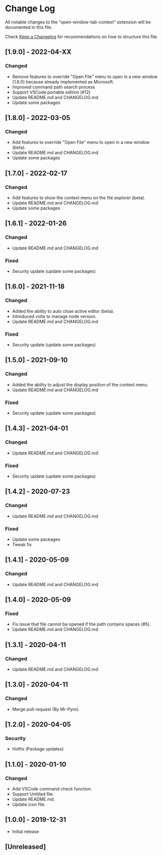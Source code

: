# Change Log

All notable changes to the "open-window-tab-context" extension will be documented in this file.

Check [Keep a Changelog](http://keepachangelog.com/) for recommendations on how to structure this file.

## [1.9.0] - 2022-04-XX
### Changed
- Remove features to override "Open File" menu to open in a new window (1.8.0) because already implemented as Microsoft.
- Improved command path search process
- Support VSCode portable edition (#12)
- Update README.md and CHANGELOG.md
- Update some packages

## [1.8.0] - 2022-03-05
### Changed
- Add features to override "Open File" menu to open in a new window (beta).
- Update README.md and CHANGELOG.md
- Update some packages

## [1.7.0] - 2022-02-17
### Changed
- Add features to show the context menu on the file explorer (beta).
- Update README.md and CHANGELOG.md
- Update some packages

## [1.6.1] - 2022-01-26
### Changed
- Update README.md and CHANGELOG.md
### Fixed
- Security update (update some packages)
 
## [1.6.0] - 2021-11-18
### Changed
- Added the ability to auto close active editor (beta).
- Introduced volta to manage node version.
- Update README.md and CHANGELOG.md
### Fixed
- Security update (update some packages)

## [1.5.0] - 2021-09-10
### Changed
- Added the ability to adjust the display position of the context menu.
- Update README.md and CHANGELOG.md
### Fixed
- Security update (update some packages)

## [1.4.3] - 2021-04-01
### Changed
- Update README.md and CHANGELOG.md
### Fixed
- Security update (update some packages)

## [1.4.2] - 2020-07-23
### Changed
- Update README.md and CHANGELOG.md
### Fixed
- Update some packages
- Tweak fix

## [1.4.1] - 2020-05-09
### Changed
- Update README.md and CHANGELOG.md

## [1.4.0] - 2020-05-09
### Fixed
- Fix issue that file cannot be opened if the path contains spaces (#5).
- Update README.md and CHANGELOG.md

## [1.3.1] - 2020-04-11
### Changed
- Update README.md and CHANGELOG.md

## [1.3.0] - 2020-04-11
### Changed
- Merge pull-request (By Mr-Pyro).

## [1.2.0] - 2020-04-05
### Security
- Hotfix (Package updates)

## [1.1.0] - 2020-01-10
### Changed
- Add VSCode command check function.
- Support Untitled file.
- Update README.md.
- Update icon file.

## [1.0.0] - 2019-12-31
- Initial release

## [Unreleased]